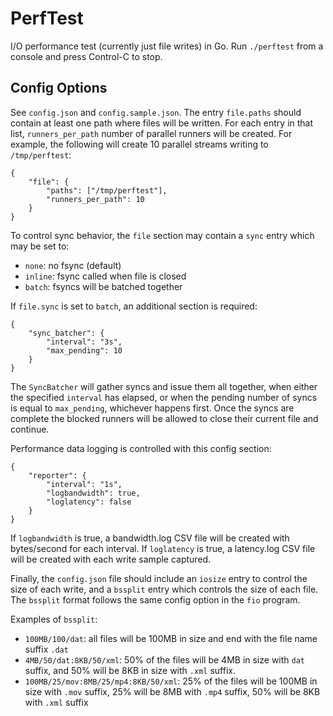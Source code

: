# PerfTest

I/O performance test (currently just file writes) in Go. Run `./perftest` from a console and press Control-C to stop.

## Config Options

See `config.json` and `config.sample.json`. The entry `file.paths` should contain at least one path where files will be
written. For each entry in that list, `runners_per_path` number of parallel runners will be created. For example, the
following will create 10 parallel streams writing to `/tmp/perftest`:

    {
        "file": {
            "paths": ["/tmp/perftest"],
            "runners_per_path": 10
        }
    }

To control sync behavior, the `file` section may contain a `sync` entry which may be set to:

* `none`: no fsync (default)
* `inline`: fsync called when file is closed
* `batch`: fsyncs will be batched together

If `file.sync` is set to `batch`, an additional section is required:

    {
        "sync_batcher": {
            "interval": "3s",
            "max_pending": 10
        }
    }

The `SyncBatcher` will gather syncs and issue them all together, when either the specified `interval` has elapsed, or
when the pending number of syncs is equal to `max_pending`, whichever happens first. Once the syncs are complete the
blocked runners will be allowed to close their current file and continue.

Performance data logging is controlled with this config section:

    {
        "reporter": {
            "interval": "1s",
            "logbandwidth": true,
            "loglatency": false
        }
    }

If `logbandwidth` is true, a bandwidth.log CSV file will be created with bytes/second for each interval. If
`loglatency` is true, a latency.log CSV file will be created with each write sample captured.

Finally, the `config.json` file should include an `iosize` entry to control the size of each write, and a `bssplit`
entry which controls the size of each file. The `bssplit` format follows the same config option in the `fio` program.

Examples of `bssplit`:

* `100MB/100/dat`: all files will be 100MB in size and end with the file name suffix `.dat`
* `4MB/50/dat:8KB/50/xml`: 50% of the files will be 4MB in size with `dat` suffix, and 50% will be 8KB in size with `.xml` suffix.
* `100MB/25/mov:8MB/25/mp4:8KB/50/xml`: 25% of the files will be 100MB in size with `.mov` suffix, 25% will be 8MB with `.mp4` suffix, 50% will be 8KB with `.xml` suffix

